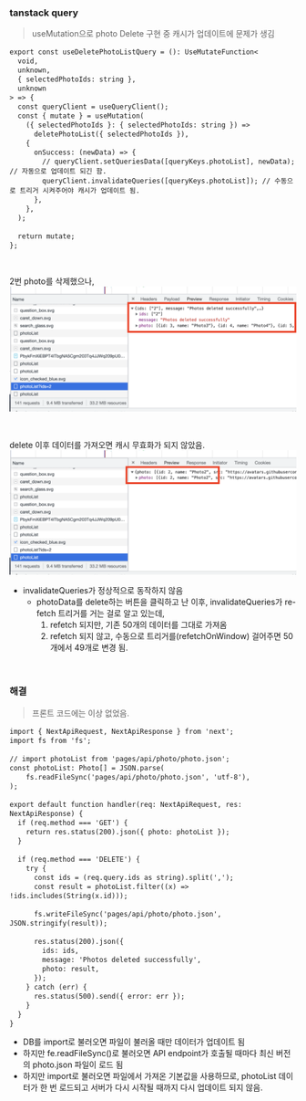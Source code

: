 ### tanstack query

> useMutation으로 photo Delete 구현 중 캐시가 업데이트에 문제가 생김

```TSX
export const useDeletePhotoListQuery = (): UseMutateFunction<
  void,
  unknown,
  { selectedPhotoIds: string },
  unknown
> => {
  const queryClient = useQueryClient();
  const { mutate } = useMutation(
    ({ selectedPhotoIds }: { selectedPhotoIds: string }) =>
      deletePhotoList({ selectedPhotoIds }),
    {
      onSuccess: (newData) => {
        // queryClient.setQueriesData([queryKeys.photoList], newData); // 자동으로 업데이트 되긴 함.
        queryClient.invalidateQueries([queryKeys.photoList]); // 수동으로 트리거 시켜주어야 캐시가 업데이트 됨.
      },
    },
  );

  return mutate;
};
```

<br>

2번 photo를 삭제했으나,
![2번 photo를 delete](../screen/tenstack-Query/delete.png)

<br>

delete 이후 데이터를 가져오면 캐시 무효화가 되지 않았음.
![delete 이후 get해온 데이터](../screen/tenstack-Query/get%20%ED%95%B4%EC%98%A8%20%EC%9D%B4%ED%9B%84.png)

- invalidateQueries가 정상적으로 동작하지 않음
  - photoData를 delete하는 버튼을 클릭하고 난 이후, invalidateQueries가 re-fetch 트리거를 거는 걸로 알고 있는데,
    1. refetch 되지만, 기존 50개의 데이터를 그대로 가져옴
    2. refetch 되지 않고, 수동으로 트리거를(refetchOnWindow) 걸어주면 50개에서 49개로 변경 됨.

<br>

### 해결

> 프론트 코드에는 이상 없었음.

```TSX
import { NextApiRequest, NextApiResponse } from 'next';
import fs from 'fs';

// import photoList from 'pages/api/photo/photo.json';
const photoList: Photo[] = JSON.parse(
    fs.readFileSync('pages/api/photo/photo.json', 'utf-8'),
);

export default function handler(req: NextApiRequest, res: NextApiResponse) {
  if (req.method === 'GET') {
    return res.status(200).json({ photo: photoList });
  }

  if (req.method === 'DELETE') {
    try {
      const ids = (req.query.ids as string).split(',');
      const result = photoList.filter((x) => !ids.includes(String(x.id)));

      fs.writeFileSync('pages/api/photo/photo.json', JSON.stringify(result));

      res.status(200).json({
        ids: ids,
        message: 'Photos deleted successfully',
        photo: result,
      });
    } catch (err) {
      res.status(500).send({ error: err });
    }
  }
}
```

- DB를 import로 불러오면 파일이 불러올 때만 데이터가 업데이트 됨
- 하지만 fe.readFileSync()로 불러오면 API endpoint가 호출될 때마다 최신 버전의 photo.json 파일이 로드 됨
- 하지만 import로 불러오면 파일에서 가져온 기본값을 사용하므로, photoList 데이터가 한 번 로드되고 서버가 다시 시작될 때까지 다시 업데이트 되지 않음.

<br>
